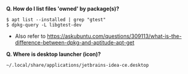 **Q. How do I list files 'owned' by package(s)?**
```
$ apt list --installed | grep "gtest"
$ dpkg-query -L libgtest-dev
```
- Also refer to https://askubuntu.com/questions/309113/what-is-the-difference-between-dpkg-and-aptitude-apt-get

**Q. Where is desktop launcher (icon)?**

`~/.local/share/applications/jetbrains-idea-ce.desktop`
